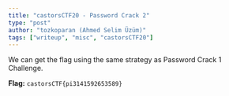 ```yaml
---
title: "castorsCTF20 - Password Crack 2"
type: "post"
author: "tozkoparan (Ahmed Selim Üzüm)"
tags: ["writeup", "misc", "castorsCTF20"]
---
```


<!--more-->
We can get the flag using the same strategy as Password Crack 1 Challenge.

**Flag:** `castorsCTF{pi3141592653589}`
